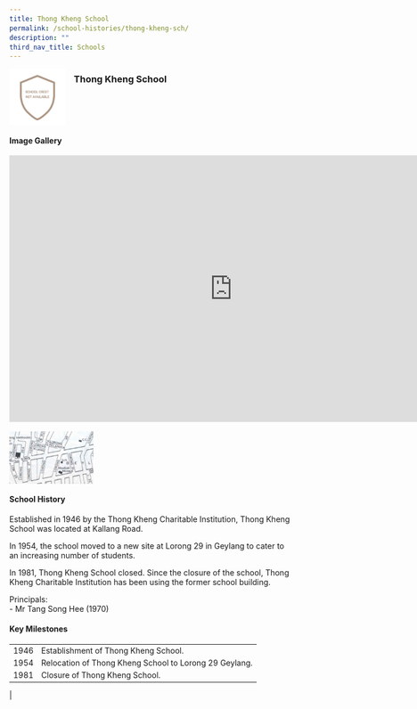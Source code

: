 ```yaml
---
title: Thong Kheng School
permalink: /school-histories/thong-kheng-sch/
description: ""
third_nav_title: Schools
---
```

<img align="left" style="width:20%;margin-right:15px;" src="/images/thongkhengsch1.png">

### **Thong Kheng School**

<br clear="left">

#### **Image Gallery**

<iframe src="https://docs.google.com/presentation/d/e/2PACX-1vQUDSQKvsrCqaFma4VGMRxxNCsg4mfo2_MbSDC4NMT4YVB3YHMufbLGrW589elyrHXmQ8aBzT62R9z4/embed?start=false&amp;loop=true&amp;delayms=5000" frameborder="0" width="800" height="479" allowfullscreen="true"></iframe>

<p><a href="/images/thongkhengsch2.jpg">  
<img align="left" style="width:30%;margin-right:15px;" src="/images/thongkhengsch2.jpg">
</a></p>

<br clear="left">

#### **School History**
Established in 1946 by the Thong Kheng Charitable Institution, Thong Kheng School was located at Kallang Road.  
  
In 1954, the school moved to a new site at Lorong 29 in Geylang to cater to an increasing number of students.  
  
In 1981, Thong Kheng School closed. Since the closure of the school, Thong Kheng Charitable Institution has been using the former school building.

Principals:<br>
\- Mr Tang Song Hee (1970)

#### **Key Milestones**

|  |  |
|:---:|---|
| 1946 | Establishment of Thong Kheng School. |
| 1954 | Relocation of Thong Kheng School to Lorong 29 Geylang. |
| 1981 | Closure of Thong Kheng School. |
|